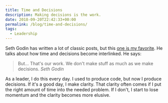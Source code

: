 ```yaml
---
title: Time and Decisions
description: Making decisions is the work.
date: 2018-09-20T22:42:33+00:00
permalink: /blog/time-and-decisions/
tags:
  - Leadership
---
```


Seth Godin has written a lot of classic posts, but this [one is my favorite](https://seths.blog/2018/07/the-timedecision-gap/). He talks about how time and decisions become interlinked. He says:

> But…
> That's our work.
> We don't make stuff as much as we make decisions.
> <cite>Seth Godin</cite>

As a leader, I do this every day. I used to produce code, but now I produce decisions. If it's a good day, I make clarity. That clarity often comes if I put the right amount of time into the needed problem. If I don't, I start to lose momentum and the clarity becomes more elusive.
